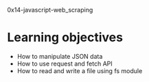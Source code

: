 0x14-javascript-web_scraping

# Learning objectives

* How to manipulate JSON data
* How to use request and fetch API
* How to read and write a file using fs module
